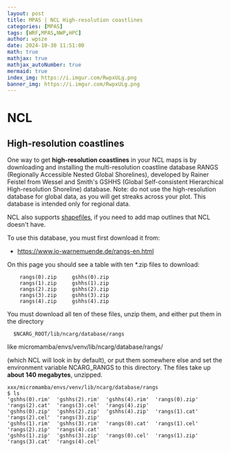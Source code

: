 ```yaml
---
layout: post
title: MPAS | NCL High-resolution coastlines
categories: [MPAS]
tags: [WRF,MPAS,NWP,HPC]
author: wpsze
date: 2024-10-30 11:51:00
math: true
mathjax: true
mathjax_autoNumber: true
mermaid: true
index_img: https://i.imgur.com/RwpxULg.png
banner_img: https://i.imgur.com/RwpxULg.png
---
```


# NCL

## High-resolution coastlines

One way to get **high-resolution coastlines** in your NCL maps is by downloading and installing the multi-resolution coastline database RANGS (Regionally Accessible Nested Global Shorelines), developed by Rainer Feistel from Wessel and Smith's GSHHS (Global Self-consistent Hierarchical High-resolution Shoreline) database.
Note: do not use the high-resolution database for global data, as you will get streaks across your plot. This database is intended only for regional data.

NCL also supports [shapefiles](https://www.ncl.ucar.edu/Applications/shapefiles.shtml), if you need to add map outlines that NCL doesn't have.

To use this database, you must first download it from: 

- <https://www.io-warnemuende.de/rangs-en.html>

On this page you should see a table with ten *.zip files to download:

```
    rangs(0).zip     gshhs(0).zip
    rangs(1).zip     gshhs(1).zip
    rangs(2).zip     gshhs(2).zip
    rangs(3).zip     gshhs(3).zip
    rangs(4).zip     gshhs(4).zip
```

You must download all ten of these files, unzip them, and either put them in the directory

```
  $NCARG_ROOT/lib/ncarg/database/rangs
```

like micromamba/envs/venv/lib/ncarg/database/rangs/

(which NCL will look in by default), or put them somewhere else and set the environment variable NCARG_RANGS to this directory. The files take up **about 140 megabytes**, unzipped.

```
xxx/micromamba/envs/venv/lib/ncarg/database/rangs
$ ls
'gshhs(0).rim'  'gshhs(2).rim'  'gshhs(4).rim'  'rangs(0).zip'  'rangs(2).cat'  'rangs(3).cel'  'rangs(4).zip'
'gshhs(0).zip'  'gshhs(2).zip'  'gshhs(4).zip'  'rangs(1).cat'  'rangs(2).cel'  'rangs(3).zip'
'gshhs(1).rim'  'gshhs(3).rim'  'rangs(0).cat'  'rangs(1).cel'  'rangs(2).zip'  'rangs(4).cat'
'gshhs(1).zip'  'gshhs(3).zip'  'rangs(0).cel'  'rangs(1).zip'  'rangs(3).cat'  'rangs(4).cel'
```
